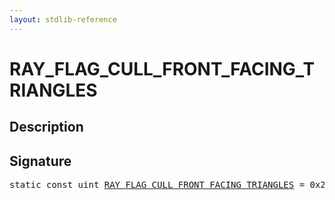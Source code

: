 ```yaml
---
layout: stdlib-reference
---
```


# RAY_FLAG_CULL_FRONT_FACING_TRIANGLES

## Description



## Signature
<pre>
<span class='code_keyword'>static</span> <span class='code_keyword'>const</span> <span class="code_keyword">uint</span> <a href="/stdlib-reference/global-decls/RAY_FLAG_CULL_FRONT_FACING_TRIANGLES" class="code_var">RAY_FLAG_CULL_FRONT_FACING_TRIANGLES</a> = 0x20;
</pre>

